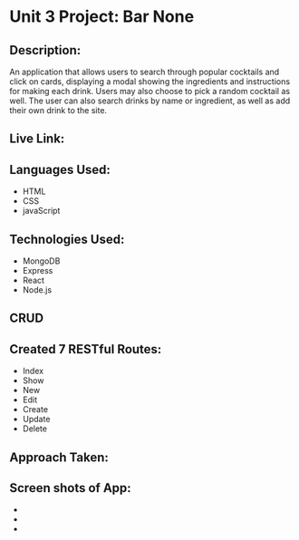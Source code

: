 # Unit 3 Project: Bar None

## Description:
An application that allows users to search through popular cocktails and click on cards, displaying a modal showing the ingredients and instructions for making each drink. Users may also choose to pick a random cocktail as well. The user can also search drinks by name or ingredient, as well as add their own drink to the site.

## Live Link: 

## Languages Used:
* HTML
* CSS
* javaScript

## Technologies Used:
* MongoDB
* Express
* React
* Node.js

## CRUD

## Created 7 RESTful Routes:
* Index
* Show
* New
* Edit
* Create
* Update
* Delete

## Approach Taken:

## Screen shots of App:
* 
* 
* 
